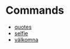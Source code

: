 # Commands

- [quotes](./command-quotes.md)
- [selfie](./command-selfie.md)
- [välkomna](./command-valkomna.md)

